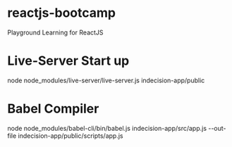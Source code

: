 # reactjs-bootcamp
Playground Learning for ReactJS

# Live-Server Start up
node node_modules/live-server/live-server.js indecision-app/public

# Babel Compiler
node node_modules/babel-cli/bin/babel.js indecision-app/src/app.js --out-file indecision-app/public/scripts/app.js
